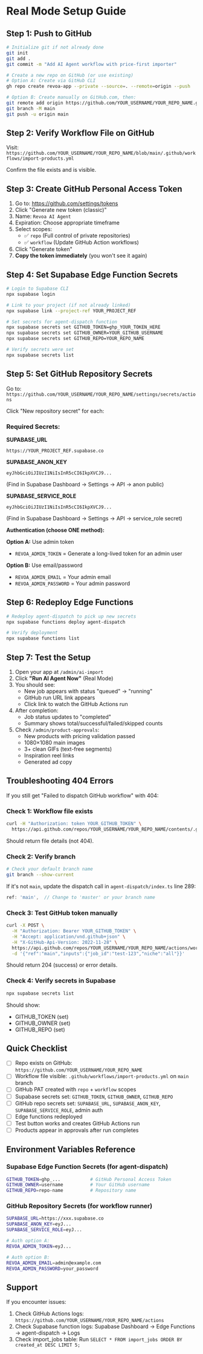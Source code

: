 # Real Mode Setup Guide

## Step 1: Push to GitHub

```bash
# Initialize git if not already done
git init
git add .
git commit -m "Add AI Agent workflow with price-first importer"

# Create a new repo on GitHub (or use existing)
# Option A: Create via GitHub CLI
gh repo create revoa-app --private --source=. --remote=origin --push

# Option B: Create manually on GitHub.com, then:
git remote add origin https://github.com/YOUR_USERNAME/YOUR_REPO_NAME.git
git branch -M main
git push -u origin main
```

## Step 2: Verify Workflow File on GitHub

Visit: `https://github.com/YOUR_USERNAME/YOUR_REPO_NAME/blob/main/.github/workflows/import-products.yml`

Confirm the file exists and is visible.

## Step 3: Create GitHub Personal Access Token

1. Go to: https://github.com/settings/tokens
2. Click "Generate new token (classic)"
3. Name: `Revoa AI Agent`
4. Expiration: Choose appropriate timeframe
5. Select scopes:
   - ✅ `repo` (Full control of private repositories)
   - ✅ `workflow` (Update GitHub Action workflows)
6. Click "Generate token"
7. **Copy the token immediately** (you won't see it again)

## Step 4: Set Supabase Edge Function Secrets

```bash
# Login to Supabase CLI
npx supabase login

# Link to your project (if not already linked)
npx supabase link --project-ref YOUR_PROJECT_REF

# Set secrets for agent-dispatch function
npx supabase secrets set GITHUB_TOKEN=ghp_YOUR_TOKEN_HERE
npx supabase secrets set GITHUB_OWNER=YOUR_GITHUB_USERNAME
npx supabase secrets set GITHUB_REPO=YOUR_REPO_NAME

# Verify secrets were set
npx supabase secrets list
```

## Step 5: Set GitHub Repository Secrets

Go to: `https://github.com/YOUR_USERNAME/YOUR_REPO_NAME/settings/secrets/actions`

Click "New repository secret" for each:

### Required Secrets:

**SUPABASE_URL**
```
https://YOUR_PROJECT_REF.supabase.co
```

**SUPABASE_ANON_KEY**
```
eyJhbGciOiJIUzI1NiIsInR5cCI6IkpXVCJ9...
```
(Find in Supabase Dashboard → Settings → API → anon public)

**SUPABASE_SERVICE_ROLE**
```
eyJhbGciOiJIUzI1NiIsInR5cCI6IkpXVCJ9...
```
(Find in Supabase Dashboard → Settings → API → service_role secret)

**Authentication (choose ONE method):**

**Option A:** Use admin token
- `REVOA_ADMIN_TOKEN` = Generate a long-lived token for an admin user

**Option B:** Use email/password
- `REVOA_ADMIN_EMAIL` = Your admin email
- `REVOA_ADMIN_PASSWORD` = Your admin password

## Step 6: Redeploy Edge Functions

```bash
# Redeploy agent-dispatch to pick up new secrets
npx supabase functions deploy agent-dispatch

# Verify deployment
npx supabase functions list
```

## Step 7: Test the Setup

1. Open your app at `/admin/ai-import`
2. Click **"Run AI Agent Now"** (Real Mode)
3. You should see:
   - New job appears with status "queued" → "running"
   - GitHub run URL link appears
   - Click link to watch the GitHub Actions run
4. After completion:
   - Job status updates to "completed"
   - Summary shows total/successful/failed/skipped counts
5. Check `/admin/product-approvals`:
   - New products with pricing validation passed
   - 1080×1080 main images
   - 3+ clean GIFs (text-free segments)
   - Inspiration reel links
   - Generated ad copy

## Troubleshooting 404 Errors

If you still get "Failed to dispatch GitHub workflow" with 404:

### Check 1: Workflow file exists
```bash
curl -H "Authorization: token YOUR_GITHUB_TOKEN" \
  https://api.github.com/repos/YOUR_USERNAME/YOUR_REPO_NAME/contents/.github/workflows/import-products.yml
```

Should return file details (not 404).

### Check 2: Verify branch
```bash
# Check your default branch name
git branch --show-current
```

If it's not `main`, update the dispatch call in `agent-dispatch/index.ts` line 289:
```typescript
ref: 'main',  // Change to 'master' or your branch name
```

### Check 3: Test GitHub token manually
```bash
curl -X POST \
  -H "Authorization: Bearer YOUR_GITHUB_TOKEN" \
  -H "Accept: application/vnd.github+json" \
  -H "X-GitHub-Api-Version: 2022-11-28" \
  https://api.github.com/repos/YOUR_USERNAME/YOUR_REPO_NAME/actions/workflows/import-products.yml/dispatches \
  -d '{"ref":"main","inputs":{"job_id":"test-123","niche":"all"}}'
```

Should return 204 (success) or error details.

### Check 4: Verify secrets in Supabase
```bash
npx supabase secrets list
```

Should show:
- GITHUB_TOKEN (set)
- GITHUB_OWNER (set)
- GITHUB_REPO (set)

## Quick Checklist

- [ ] Repo exists on GitHub: `https://github.com/YOUR_USERNAME/YOUR_REPO_NAME`
- [ ] Workflow file visible: `.github/workflows/import-products.yml` on `main` branch
- [ ] GitHub PAT created with `repo` + `workflow` scopes
- [ ] Supabase secrets set: `GITHUB_TOKEN`, `GITHUB_OWNER`, `GITHUB_REPO`
- [ ] GitHub repo secrets set: `SUPABASE_URL`, `SUPABASE_ANON_KEY`, `SUPABASE_SERVICE_ROLE`, admin auth
- [ ] Edge functions redeployed
- [ ] Test button works and creates GitHub Actions run
- [ ] Products appear in approvals after run completes

## Environment Variables Reference

### Supabase Edge Function Secrets (for agent-dispatch)
```bash
GITHUB_TOKEN=ghp_...           # GitHub Personal Access Token
GITHUB_OWNER=username          # Your GitHub username
GITHUB_REPO=repo-name          # Repository name
```

### GitHub Repository Secrets (for workflow runner)
```bash
SUPABASE_URL=https://xxx.supabase.co
SUPABASE_ANON_KEY=eyJ...
SUPABASE_SERVICE_ROLE=eyJ...

# Auth option A:
REVOA_ADMIN_TOKEN=eyJ...

# Auth option B:
REVOA_ADMIN_EMAIL=admin@example.com
REVOA_ADMIN_PASSWORD=your_password
```

## Support

If you encounter issues:

1. Check GitHub Actions logs: `https://github.com/YOUR_USERNAME/YOUR_REPO_NAME/actions`
2. Check Supabase function logs: Supabase Dashboard → Edge Functions → agent-dispatch → Logs
3. Check import_jobs table: Run `SELECT * FROM import_jobs ORDER BY created_at DESC LIMIT 5;`
